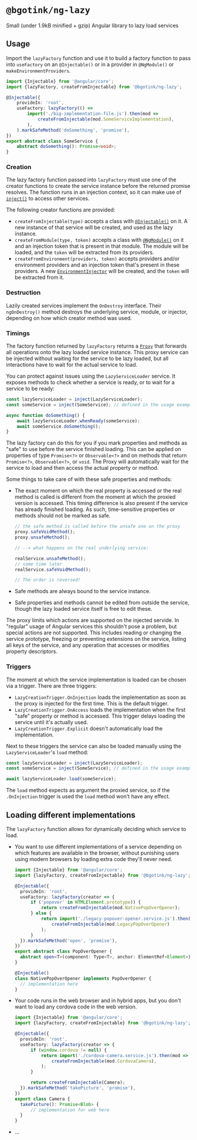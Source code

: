 # `@bgotink/ng-lazy`

Small (under 1.9kB minified + gzip) Angular library to lazy load services

## Usage

Import the `lazyFactory` function and use it to build a factory function to pass into `useFactory` on an `@Injectable()` or in a provider in `@NgModule()` or `makeEnvironmentProviders`.

```ts
import {Injectable} from '@angular/core';
import {lazyFactory, createFromInjectable} from '@bgotink/ng-lazy';

@Injectable({
	provideIn: 'root',
	useFactory: lazyFactory(() =>
		import('./big-implementation-file.js').then(mod =>
			createFromInjectable(mod.SomeServiceImplementation),
		),
	).markSafeMethod('doSomething', 'promise'),
})
export abstract class SomeService {
	abstract doSomething(): Promise<void>;
}
```

### Creation

The lazy factory function passed into `lazyFactory` must use one of the creator functions to create the service instance before the returned promise resolves.
The function runs in an injection context, so it can make use of [`inject()`](https://angular.dev/api/core/inject) to access other services.

The following creator functions are provided:

- `createFromInjectable(type)` accepts a class with [`@Injectable()`](https://angular.dev/api/core/Injectable) on it.
  A new instance of that service will be created, and used as the lazy instance.
- `createFromModule(type, token)` accepts a class with [`@NgModule()`](https://angular.dev/api/core/NgModule) on it and an injection token that is present in that module.
  The module will be loaded, and the `token` will be extracted from its providers.
- `createFromEnvironment(providers, token)` accepts providers and/or environment providers and an injection token that's present in these providers.
  A new [`EnvironmentInjector`](https://angular.dev/api/core/EnvironmentInjector) will be created, and the `token` will be extracted from it.

### Destruction

Lazily created services implement the `OnDestroy` interface.
Their `ngOnDestroy()` method destroys the underlying service, module, or injector, depending on how which creator method was used.

### Timings

The factory function returned by `lazyFactory` returns a [`Proxy`](https://developer.mozilla.org/en-US/docs/Web/JavaScript/Reference/Global_Objects/Proxy) that forwards all operations onto the lazy loaded service instance.
This proxy service can be injected without waiting for the service to be lazy loaded, but all interactions have to wait for the actual service to load.

You can protect against issues using the `LazyServiceLoader` service.
It exposes methods to check whether a service is ready, or to wait for a service to be ready:

```ts
const lazyServiceLoader = inject(LazyServiceLoader);
const someService = inject(SomeService); // defined in the usage example

async function doSomething() {
	await lazyServiceLoader.whenReady(someService);
	await someService.doSomething();
}
```

The lazy factory can do this for you if you mark properties and methods as "safe" to use before the service finished loading.
This can be applied on properties of type `Promise<?>` or `Observable<?>` and on methods that return `Promise<?>`, `Observable<?>`, or `void`.
The Proxy will automatically wait for the service to load and then access the actual property or method.

Some things to take care of with these safe properties and methods:

- The exact moment on which the real property is accessed or the real method is called is different from the moment at which the proxied version is accessed.
  This timing difference is also present if the service has already finished loading.
  As such, time-sensitive properties or methods should not be marked as safe.

  ```ts
  // the safe method is called before the unsafe one on the proxy
  proxy.safeVoidMethod();
  proxy.unsafeMethod();

  // --> what happens on the real underlying service:

  realService.unsafeMethod();
  // some time later
  realService.safeVoidMethod();

  // The order is reversed!
  ```

- Safe methods are always bound to the service instance.
- Safe properties and methods cannot be edited from outside the service, though the lazy loaded service itself is free to edit these.

The proxy limits which actions are supported on the injected servide.
In "regular" usage of Angular services this shouldn't pose a problem, but special actions are not supported.
This includes reading or changing the service prototype, freezing or preventing extensions on the service, listing all keys of the service, and any operation that accesses or modifies property descriptors.

### Triggers

The moment at which the service implementation is loaded can be chosen via a trigger.
There are three triggers:

- `LazyCreationTrigger.OnInjection` loads the implementation as soon as the proxy is injected for the first time.
  This is the default trigger.
- `LazyCreationTrigger.OnAccess` loads the implementation when the first "safe"
  property or method is accessed.
  This trigger delays loading the service until it's actually used.
- `LazyCreationTrigger.Explicit` doesn't automatically load the implementation.

Next to these triggers the service can also be loaded manually using the `LazyServiceLoader`'s `load` method:

```ts
const lazyServiceLoader = inject(LazyServiceLoader);
const someService = inject(SomeService); // defined in the usage example

await lazyServiceLoader.load(someService);
```

The `load` method expects as argument the proxied service, so if the `.OnInjection` trigger is used the `load` method won't have any effect.

## Loading different implementations

The `lazyFactory` function allows for dynamically deciding which service to load.

- You want to use different implementations of a service depending on which features are available in the browser, without punishing users using modern browsers by loading extra code they'll never need.

  ```ts
  import {Injectable} from '@angular/core';
  import {lazyFactory, createFromInjectable} from '@bgotink/ng-lazy';

  @Injectable({
  	provideIn: 'root',
  	useFactory: lazyFactory(creator => {
  		if ('popover' in HTMLElement.prototype)) {
  			return createFromInjectable(mod.NativePopOverOpener);
  		} else {
  			return import('./legacy-popover-opener.service.js').then(mod =>
  				createFromInjectable(mod.LegacyPopOverOpener)
  			);
  		}
  	}).markSafeMethod('open', 'promise'),
  })
  export abstract class PopOverOpener {
  	abstract open<T>(component: Type<T>, anchor: ElementRef<Element>): Promise<ComponentRef<T>>;
  }

  @Injectable()
  class NativePopOverOpener implements PopOverOpener {
    // implementation here
  }
  ```

- Your code runs in the web browser and in hybrid apps, but you don't want to load any cordova code in the web version.

  ```ts
  import {Injectable} from '@angular/core';
  import {lazyFactory, createFromInjectable} from '@bgotink/ng-lazy';

  @Injectable({
  	provideIn: 'root',
  	useFactory: lazyFactory(creator => {
  		if (window.cordova != null) {
  			return import('./cordova-camera.service.js').then(mod =>
  				createFromInjectable(mod.CordovaCamera),
  			);
  		}

  		return createFromInjectable(Camera);
  	}).markSafeMethod('takePicture', 'promise'),
  })
  export class Camera {
  	takePicture(): Promise<Blob> {
  		// implementation for web here
  	}
  }
  ```

- &hellip;
